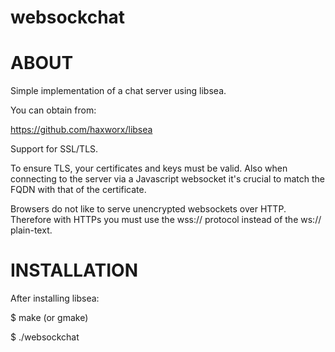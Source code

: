 # websockchat

# ABOUT

Simple implementation of a chat server using libsea.

You can obtain from:

https://github.com/haxworx/libsea

Support for SSL/TLS.

To ensure TLS, your certificates and keys must be valid. Also
when connecting to the server via a Javascript websocket it's
crucial to match the FQDN with that of the certificate.

Browsers do not like to serve unencrypted websockets over
HTTP. Therefore with HTTPs you must use the wss:// protocol
instead of the ws:// plain-text.

# INSTALLATION

After installing libsea:

$ make (or gmake)

$ ./websockchat

